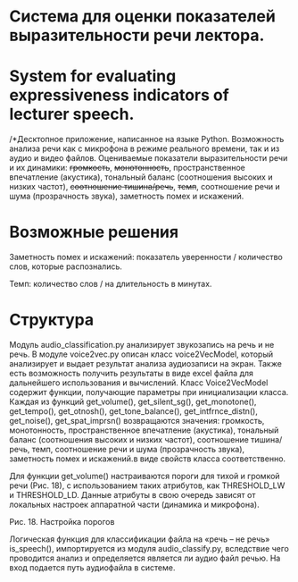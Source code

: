 # Система для оценки показателей выразительности речи лектора.
# System for evaluating expressiveness indicators of lecturer speech.

/*Десктопное приложение, написанное на языке Python. Возможность анализа речи как с микрофона в режиме реального времени, так и из аудио и видео файлов. Оцениваемые показатели выразительности речи и их динамики: ~~громкость~~, ~~монотонность~~, пространственное впечатление (акустика), тональный баланс (соотношения высоких и низких частот), ~~соотношение тишина/речь~~, ~~темп~~, соотношение речи и шума (прозрачность звука), заметность помех и искажений.

# Возможные решения
Заметность помех и искажений: показатель уверенности / количество слов, которые распознались.

Темп: количество слов / на длительность в минутах.



# Структура 
Модуль audio_classification.py анализирует звукозапись на речь и не речь. В модуле voice2vec.py описан класс voice2VecModel, который анализирует и выдает результат анализа аудиозаписи на экран. Также есть возможность получить результаты в виде excel файла для дальнейшего использования и вычислений. Класс Voice2VecModel содержит функции, получающие параметры при инициализации класса. Каждая из функций get_volume(), get_silent_sg(), get_monotone(), get_tempo(), get_otnosh(), get_tone_balance(), get_intfrnce_distn(), get_noise(), get_spat_imprsn() возвращаются значения: громкость, монотонность, пространственное впечатление (акустика), тональный баланс (соотношения высоких и низких частот), соотношение тишина/речь, темп, соотношение речи и шума (прозрачность звука), заметность помех и искажений.в виде свойств класса соответственно.

Для функции get_volume() настраиваются пороги для тихой и громкой речи (Рис. 18), с использованием таких атрибутов, как THRESHOLD_LW и THRESHOLD_LD. Данные атрибуты в свою очередь зависят от локальных настроек аппаратной части (динамика и микрофона).

Рис. 18. Настройка порогов

Логическая функция для классификации файла на «речь – не речь» is_speech(), импортируется из модуля audio_classify.py, вследствие чего проводится анализ и определяется является ли аудио файл речью. На вход подается путь аудиофайла в системе.
